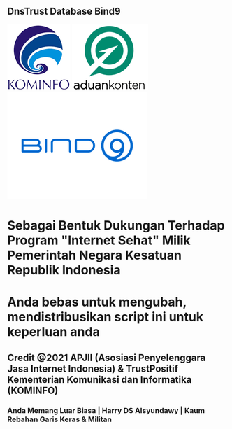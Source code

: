 ## DnsTrust Database Bind9

![Kominfo](/asset/kominfo_.png) ![Aduan Content](/asset/aduan_content.png) ![Bind9](/asset/Bind_9_ISC.png)

# Sebagai Bentuk Dukungan Terhadap Program "Internet Sehat" Milik Pemerintah Negara Kesatuan Republik Indonesia


# Anda bebas untuk mengubah, mendistribusikan script ini untuk keperluan anda

## Credit @2021 APJII (Asosiasi Penyelenggara Jasa Internet Indonesia) & TrustPositif Kementerian Komunikasi dan Informatika (KOMINFO)

### Anda Memang Luar Biasa | Harry DS Alsyundawy | Kaum Rebahan Garis Keras & Militan
